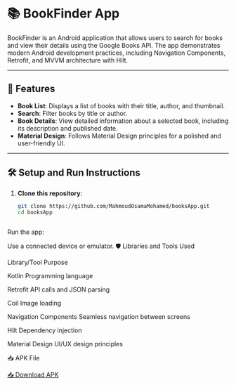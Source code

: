 # 📚 BookFinder App

BookFinder is an Android application that allows users to search for books and view their details using the Google Books API. The app demonstrates modern Android development practices, including Navigation Components, Retrofit, and MVVM architecture with Hilt.

---

## 🚀 Features

- **Book List**: Displays a list of books with their title, author, and thumbnail.
- **Search**: Filter books by title or author.
- **Book Details**: View detailed information about a selected book, including its description and published date.
- **Material Design**: Follows Material Design principles for a polished and user-friendly UI.

---

## 🛠️ Setup and Run Instructions

1. **Clone this repository**:
   ```bash
   git clone https://github.com/MahmoudOsamaMohamed/booksApp.git
   cd booksApp



Run the app:

Use a connected device or emulator.
🛡️ Libraries and Tools Used

Library/Tool	Purpose

Kotlin	Programming language

Retrofit	API calls and JSON parsing

Coil	Image loading

Navigation Components	Seamless navigation between screens

Hilt	Dependency injection

Material Design	UI/UX design principles

📥 APK File

[📥 Download APK](https://drive.google.com/file/d/1K8CwMU2zxJvEJTekbTj6MkeLW0p5TWnw/view?usp=sharing)



